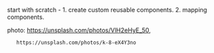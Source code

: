 start with scratch - 1. create custom reusable components.
                     2. mapping components.


photo: https://unsplash.com/photos/VlH2eHyE_50,

       https://unsplash.com/photos/k-8-eX4Y3no

